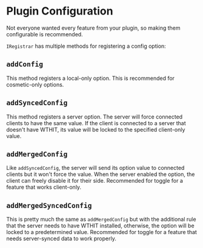 # Plugin Configuration

Not everyone wanted every feature from your plugin, so making them configurable is recommended.

`IRegistrar` has multiple methods for registering a config option:

## `addConfig`
This method registers a local-only option. This is recommended for cosmetic-only options.

## `addSyncedConfig`
This method registers a server option. The server will force connected clients to have the same value. 
If the client is connected to a server that doesn't have WTHIT, its value will be locked to the specified client-only value.

## `addMergedConfig`
Like `addSyncedConfig`, the server will send its option value to connected clients but it won't force the value.
When the server enabled the option, the client can freely disable it for their side. Recommended for toggle for a feature that works client-only.

## `addMergedSyncedConfig`
This is pretty much the same as `addMergedConfig` but with the additional rule that the server needs to have WTHIT installed, 
otherwise, the option will be locked to a predetermined value. Recommended for toggle for a feature that needs server-synced data to work properly.
